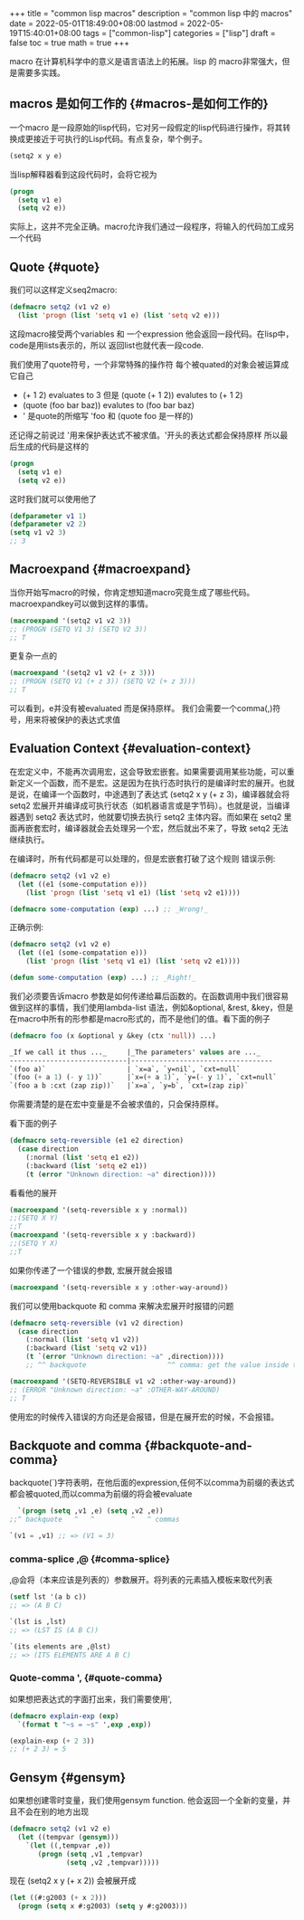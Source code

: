 +++
title = "common lisp macros"
description = "common lisp 中的 macros"
date = 2022-05-01T18:49:00+08:00
lastmod = 2022-05-19T15:40:01+08:00
tags = ["common-lisp"]
categories = ["lisp"]
draft = false
toc = true
math = true
+++

<!--more-->

macro 在计算机科学中的意义是语言语法上的拓展。lisp 的 macro非常强大，但是需要多实践。


## macros 是如何工作的 {#macros-是如何工作的}

一个macro 是一段原始的lisp代码，它对另一段假定的lisp代码进行操作，将其转换成更接近于可执行的Lisp代码。有点复杂，举个例子。

```lisp
(setq2 x y e)
```

当lisp解释器看到这段代码时，会将它视为

```lisp
(progn
  (setq v1 e)
  (setq v2 e))
```

实际上，这并不完全正确。macro允许我们通过一段程序，将输入的代码加工成另一个代码


## Quote {#quote}

我们可以这样定义seq2macro:

```lisp
(defmacro setq2 (v1 v2 e)
  (list 'progn (list 'setq v1 e) (list 'setq v2 e)))
```

这段macro接受两个variables 和 一个expression
他会返回一段代码。在lisp中，code是用lists表示的，所以 返回list也就代表一段code.

我们使用了quote符号，一个非常特殊的操作符
每个被quated的对象会被运算成它自己

-   (+ 1 2) evaluates to 3 但是 (quote (+ 1 2)) evalutes to (+ 1 2)
-   (quote (foo bar baz)) evalutes to (foo bar baz)
-   ' 是quote的所缩写 'foo 和 (quote foo 是一样的)

还记得之前说过 '用来保护表达式不被求值。'开头的表达式都会保持原样
所以最后生成的代码是这样的

```lisp
(progn
  (setq v1 e)
  (setq v2 e))
```

这时我们就可以使用他了

```lisp
(defparameter v1 1)
(defparameter v2 2)
(setq v1 v2 3)
;; 3
```


## Macroexpand {#macroexpand}

当你开始写macro的时候，你肯定想知道macro究竟生成了哪些代码。macroexpandkey可以做到这样的事情。

```lisp
(macroexpand '(setq2 v1 v2 3))
;; (PROGN (SETQ V1 3) (SETQ V2 3))
;; T
```

更复杂一点的

```lisp
(macroexpand '(setq2 v1 v2 (+ z 3)))
;; (PROGN (SETQ V1 (+ z 3)) (SETQ V2 (+ z 3)))
;; T
```

可以看到，e并没有被evaluated 而是保持原样。 我们会需要一个comma(,)符号，用来将被保护的表达式求值


## Evaluation Context {#evaluation-context}

在宏定义中，不能再次调用宏，这会导致宏嵌套。如果需要调用某些功能，可以重新定义一个函数，而不是宏。这是因为在执行态时执行的是编译时宏的展开。也就是说，在编译一个函数时，中途遇到了表达式 (setq2 x y (+ z 3)，编译器就会将 setq2 宏展开并编译成可执行状态（如机器语言或是字节码）。也就是说，当编译器遇到 setq2 表达式时，他就要切换去执行 setq2 主体内容。而如果在 setq2 里面再嵌套宏时，编译器就会去处理另一个宏，然后就出不来了，导致 setq2 无法继续执行。

在编译时，所有代码都是可以处理的，但是宏嵌套打破了这个规则
错误示例:

```lisp
(defmacro setq2 (v1 v2 e)
  (let ((e1 (some-computation e)))
    (list 'progn (list 'setq v1 e1) (list 'setq v2 e1))))

(defmacro some-computation (exp) ...) ;; _Wrong!_
```

正确示例:

```lisp
(defmacro setq2 (v1 v2 e)
  (let ((e1 (some-compatation e)))
    (list 'progn (list 'setq v1 e1) (list 'setq v2 e1))))

(defun some-computation (exp) ...) ;; _Right!_
```

我们必须要告诉macro 参数是如何传递给幕后函数的。在函数调用中我们很容易做到这样的事情，我们使用lambda-list 语法，例如&amp;optional, &amp;rest, &amp;key，但是在macro中所有的形参都是macro形式的，而不是他们的值。看下面的例子

```lisp
(defmacro foo (x &optional y &key (ctx 'null)) ...)
```

```lisp
_If we call it thus ..._     |_The parameters' values are ..._
-----------------------------|-----------------------------------
`(foo a)`                    | `x=a`, `y=nil`, `cxt=null`
`(foo (+ a 1) (- y 1))`      |`x=(+ a 1)`, `y=(- y 1)`, `cxt=null`
`(foo a b :cxt (zap zip))`   |`x=a`, `y=b`, `cxt=(zap zip)`
```

你需要清楚的是在宏中变量是不会被求值的，只会保持原样。

看下面的例子

```lisp
(defmacro setq-reversible (e1 e2 direction)
  (case direction
    (:normal (list 'setq e1 e2))
    (:backward (list 'setq e2 e1))
    (t (error "Unknown direction: ~a" direction))))
```

看看他的展开

```lisp
(macroexpand '(setq-reversible x y :normal))
;;(SETQ X Y)
;;T
(macroexpand '(setq-reversible x y :backward))
;;(SETQ Y X)
;;T
```

如果你传递了一个错误的参数, 宏展开就会报错

```lisp
(macroexpand '(setq-reversible x y :other-way-around))
```

我们可以使用backquote 和 comma 来解决宏展开时报错的问题

```lisp
(defmacro setq-reversible (v1 v2 direction)
  (case direction
    (:normal (list 'setq v1 v2))
    (:backward (list 'setq v2 v1))
    (t `(error "Unknown direction: ~a" ,direction))))
    ;; ^^ backquote                    ^^ comma: get the value inside the backquote.

(macroexpand '(SETQ-REVERSIBLE v1 v2 :other-way-around))
;; (ERROR "Unknown direction: ~a" :OTHER-WAY-AROUND)
;; T
```

使用宏的时候传入错误的方向还是会报错，但是在展开宏的时候，不会报错。


## Backquote and comma {#backquote-and-comma}

backquote(\`)字符表明，在他后面的expression,任何不以comma为前缀的表达式都会被quoted,而以comma为前缀的将会被evaluate

```lisp
  `(progn (setq ,v1 ,e) (setq ,v2 ,e))
;;^ backquote   ^   ^         ^   ^ commas
```

```lisp
`(v1 = ,v1) ;; => (V1 = 3)
```


### comma-splice ,@ {#comma-splice}

,@会将（本来应该是列表的）参数展开。将列表的元素插入模板来取代列表

```lisp
(setf lst '(a b c))
;; => (A B C)

`(lst is ,lst)
;; => (LST IS (A B C))

`(its elements are ,@lst)
;; => (ITS ELEMENTS ARE A B C)
```


### Quote-comma ', {#quote-comma}

如果想把表达式的字面打出来，我们需要使用',

```lisp
(defmacro explain-exp (exp)
  `(format t "~s = ~s" ',exp ,exp))

(explain-exp (+ 2 3))
;; (+ 2 3) = 5
```


## Gensym {#gensym}

如果想创建零时变量，我们使用gensym function. 他会返回一个全新的变量，并且不会在别的地方出现

```lisp
(defmacro setq2 (v1 v2 e)
  (let ((tempvar (gensym)))
    `(let ((,tempvar ,e))
       (progn (setq ,v1 ,tempvar)
              (setq ,v2 ,tempvar)))))
```

现在 (setq2 x y (+ x 2)) 会被展开成

```lisp
(let ((#:g2003 (+ x 2)))
  (progn (setq x #:g2003) (setq y #:g2003)))
```
